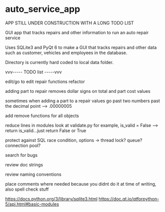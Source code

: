 # auto_service_app

APP STILL UNDER CONSTRUCTION WITH A LONG TODO LIST

GUI app that tracks repairs and other information to run an auto repair service

Uses SQLite3 and PyQt 6 to make a GUI that tracks repairs and other data such as customer, vehicles and employees in the database.

Directory is currently hard coded to local data folder.




vvv----- TODO list -----vvv

edit/go to edit repair functions refactor

adding part to repair removes dollar signs on total and part cost values

sometimes when adding a part to a repair values go past two numbers past the decimal point --> .00000005

add remove functions for all objects

reduce lines in modules look at validate.py for example, is_valid = False --> return is_valid...just return False or True

protect against SQL race condition, options -> thread lock? queue? connection pool?

search for bugs

review doc strings

review naming conventions

place comments where needed because you didnt do it at time of writing, also spell check stuff



https://docs.python.org/3/library/sqlite3.html
https://doc.qt.io/qtforpython-5/api.html#basic-modules